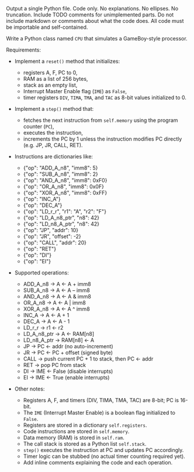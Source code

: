 Output a single Python file. Code only. No explanations. No ellipses. No truncation.
Include TODO comments for unimplemented parts.
Do not include markdown or comments about what the code does.
All code must be importable and self-contained.

Write a Python class named `CPU` that simulates a GameBoy-style processor.

Requirements:

- Implement a `reset()` method that initializes:
  - registers A, F, PC to 0,
  - RAM as a list of 256 bytes,
  - stack as an empty list,
  - Interrupt Master Enable flag (`IME`) as `False`,
  - timer registers `DIV`, `TIMA`, `TMA`, and `TAC` as 8-bit values initialized to 0.

- Implement a `step()` method that:
  - fetches the next instruction from `self.memory` using the program counter (`PC`),
  - executes the instruction,
  - increments the PC by 1 unless the instruction modifies PC directly (e.g. JP, JR, CALL, RET).

- Instructions are dictionaries like:
  - {"op": "ADD_A_n8", "imm8": 5}
  - {"op": "SUB_A_n8", "imm8": 2}
  - {"op": "AND_A_n8", "imm8": 0xF0}
  - {"op": "OR_A_n8", "imm8": 0x0F}
  - {"op": "XOR_A_n8", "imm8": 0xFF}
  - {"op": "INC_A"}
  - {"op": "DEC_A"}
  - {"op": "LD_r_r", "r1": "A", "r2": "F"}
  - {"op": "LD_A_n8_ptr", "n8": 42}
  - {"op": "LD_n8_A_ptr", "n8": 42}
  - {"op": "JP", "addr": 10}
  - {"op": "JR", "offset": -2}
  - {"op": "CALL", "addr": 20}
  - {"op": "RET"}
  - {"op": "DI"}
  - {"op": "EI"}

- Supported operations:

  - ADD_A_n8 → A ← A + imm8
  - SUB_A_n8 → A ← A – imm8
  - AND_A_n8 → A ← A & imm8
  - OR_A_n8  → A ← A | imm8
  - XOR_A_n8 → A ← A ^ imm8
  - INC_A    → A ← A + 1
  - DEC_A    → A ← A - 1
  - LD_r_r         → r1 ← r2
  - LD_A_n8_ptr    → A ← RAM[n8]
  - LD_n8_A_ptr    → RAM[n8] ← A
  - JP             → PC ← addr (no auto-increment)
  - JR             → PC ← PC + offset (signed byte)
  - CALL           → push current PC + 1 to stack, then PC ← addr
  - RET            → pop PC from stack
  - DI             → IME ← False (disable interrupts)
  - EI             → IME ← True (enable interrupts)

- Other notes:

  - Registers A, F, and timers (DIV, TIMA, TMA, TAC) are 8-bit; PC is 16-bit.
  - The `IME` (Interrupt Master Enable) is a boolean flag initialized to `False`.
  - Registers are stored in a dictionary `self.registers`.
  - Code instructions are stored in `self.memory`.
  - Data memory (RAM) is stored in `self.ram`.
  - The call stack is stored as a Python list `self.stack`.
  - `step()` executes the instruction at PC and updates PC accordingly.
  - Timer logic can be stubbed (no actual timer counting required yet).
  - Add inline comments explaining the code and each operation.
